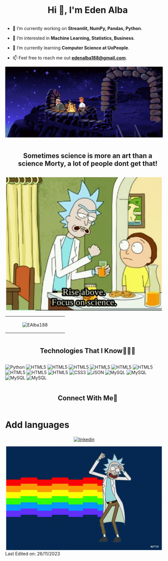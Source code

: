 

<!--h1 without bottom border-->
<div id="user-content-toc">
  <ul align="center">
    <summary><h1 style="display: inline-block">Hi 👋, I'm Eden Alba</h1></summary>
  </ul>
</div>



<!--Intro start-->
- 🔭 I’m currently working on **Streamlit, NumPy, Pandas, Python**.
  
- 👀 I’m interested in **Machine Learning, Statistics, Business**.

- 🌱 I’m currently learning **Computer Science at UoPeople**.

- 📫 Feel free to reach me out **edenalba188@gmail.com**.

<!--Intro end-->



<!--- monkey -->
<div align="center">
  <img  src="https://github.com/EAlba188/EAlba188/blob/main/The-Secret-of-Monkey-Island-Wallpapers-Animated-GIF-Backgrounds-Video-Game-First-Part-The-Three-Trials-Lookout-Watchman-of-Melee-Island.gif"
       alt="monkey" /></a>
</div>


<!--h2 without bottom border-->
<div id="user-content-toc">
  <ul align="center">
    <summary><h2 style="display: inline-block">Sometimes science is more an art than a science Morty, a lot of people dont get that!</h2></summary>
  </ul>
</div>


<!--- monkey -->
<div align="center">
  <img  src="https://github.com/EAlba188/EAlba188/blob/main/rick-and-morty-rick.gif"
       alt="monkey" /></a>
</div>


<!--- stats & Trophy (start) -->


<p align="center">
  <!--- stats (start) -->
<table align="center">
<tr border="none">

<td width="50%" align="center">

<img align="center"
    src="https://github-readme-stats.vercel.app/api/top-langs?username=EAlba188&show_icons=true&locale=en&bg_color=0d1117&text_color=ffffff&layout=compact"
    alt="EAlba188" 
    width= 500px
    bg_color=#808080/></p>

  </td>
</tr>
</table>
<!--- stats (end) -->

</p>        
<!--- stats (end) -->


<!--h1 without bottom border-->
<div id="user-content-toc">
  <ul align="center">
    <summary><h2 style="display: inline-block">Technologies That I Know👨🏻‍💻</h2></summary>
  </ul>
</div>
<!--tech stack icons-->

![Python](https://img.shields.io/badge/-Python-4287f5?style=flat&logo=python&logoColor=white)
![HTML5](https://img.shields.io/badge/-NumPy-6b9ff2?style=flat&logo=numpy&logoColor=white)
![HTML5](https://img.shields.io/badge/-Pandas-592bf0?style=flat&logo=pandas&logoColor=white)
![HTML5](https://img.shields.io/badge/-django-0f6b17?style=flat&logo=django&logoColor=white)
![HTML5](https://img.shields.io/badge/-SQLAlchemy-a80d22?style=flat&logo=sqlalchemy&logoColor=white)
![HTML5](https://img.shields.io/badge/-Streamlit-de0b28?style=flat&logo=streamlit&logoColor=white)
![HTML5](https://img.shields.io/badge/-Java-7c15bd?style=flat&logo=android&logoColor=white)
![HTML5](https://img.shields.io/badge/-Scrapy-0aa82a?style=flat&logo=Python&logoColor=white)
![HTML5](https://img.shields.io/badge/-SQL-0d2dba?style=flat&logo=postgresql&logoColor=white)
![HTML5](https://img.shields.io/badge/-HTML5-ff8000?style=flat&logo=html5&logoColor=white)
![CSS3](https://img.shields.io/badge/-CSS3-118bd6?style=flat&logo=css)
![JSON](https://img.shields.io/badge/-json-9da8b0?style=flat&logo=json)
![MySQL](https://img.shields.io/badge/-MySQL-0d2dba?style=flat&logo=mysql)
![MySQL](https://img.shields.io/badge/-Php-005a9c?style=flat&logo=php&logoColor=white)
![MySQL](https://img.shields.io/badge/-Laravel-fc0008?style=flat&logo=laravel&logoColor=white)
![MySQL](https://img.shields.io/badge/-FastAPI-00c28e?style=flat&logo=fastapi&logoColor=white)

<!-- Connect with me -->
<!--h2 without bottom border-->
<div id="user-content-toc">
  <ul align="center">
    <summary><h2 style="display: inline-block">Connect With Me🤝</h2></summary>
  </ul>
</div>

# Add languages

<!--icons and links-->
<p align="center">
<a href="https://www.linkedin.com/in/edenalba/" target="blank"><img align="center" src="https://user-images.githubusercontent.com/88904952/234979284-68c11d7f-1acc-4f0c-ac78-044e1037d7b0.png" alt="linkedin" height="50" width="50" /></a>
  
</p>


<!--- monkey -->
<div align="center">
  <img  src="https://github.com/EAlba188/EAlba188/blob/main/rick-and-morty-crazy.gif"
       alt="monkey" /></a>
</div>
Last Edited on: 26/11/2023
